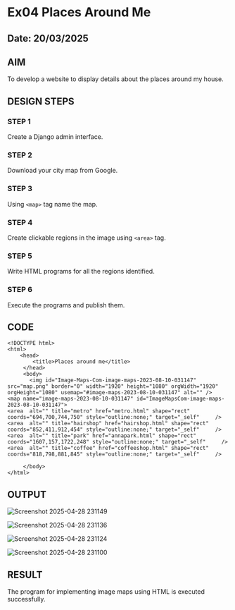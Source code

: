 # Ex04 Places Around Me
## Date: 20/03/2025

## AIM
To develop a website to display details about the places around my house.

## DESIGN STEPS

### STEP 1
Create a Django admin interface.

### STEP 2
Download your city map from Google.

### STEP 3
Using ```<map>``` tag name the map.

### STEP 4
Create clickable regions in the image using ```<area>``` tag.

### STEP 5
Write HTML programs for all the regions identified.

### STEP 6
Execute the programs and publish them.

## CODE
```
<!DOCTYPE html>
<html>
    <head>
        <title>Places around me</title>
     </head>
     <body>
       <img id="Image-Maps-Com-image-maps-2023-08-10-031147" src="map.png" border="0" width="1920" height="1080" orgWidth="1920" orgHeight="1080" usemap="#image-maps-2023-08-10-031147" alt="" />
<map name="image-maps-2023-08-10-031147" id="ImageMapsCom-image-maps-2023-08-10-031147">
<area  alt="" title="metro" href="metro.html" shape="rect" coords="694,700,744,750" style="outline:none;" target="_self"     />
<area  alt="" title="hairshop" href="hairshop.html" shape="rect" coords="852,411,912,454" style="outline:none;" target="_self"     />
<area  alt="" title="park" href="annapark.html" shape="rect" coords="1607,157,1722,248" style="outline:none;" target="_self"     />
<area  alt="" title="coffee" href="coffeeshop.html" shape="rect" coords="818,798,881,845" style="outline:none;" target="_self"     />

     </body>
</html>
```
## OUTPUT

![Screenshot 2025-04-28 231149](https://github.com/user-attachments/assets/8e691f5a-c081-4464-b184-6605826e96e2)

![Screenshot 2025-04-28 231136](https://github.com/user-attachments/assets/c247028f-66cc-4620-8a41-9ceff38e05bd)

![Screenshot 2025-04-28 231124](https://github.com/user-attachments/assets/885c32d9-696f-4b2e-bfea-5b986545419c)

![Screenshot 2025-04-28 231100](https://github.com/user-attachments/assets/c423176d-4d72-4b37-a702-6dd499961677)



## RESULT
The program for implementing image maps using HTML is executed successfully.
